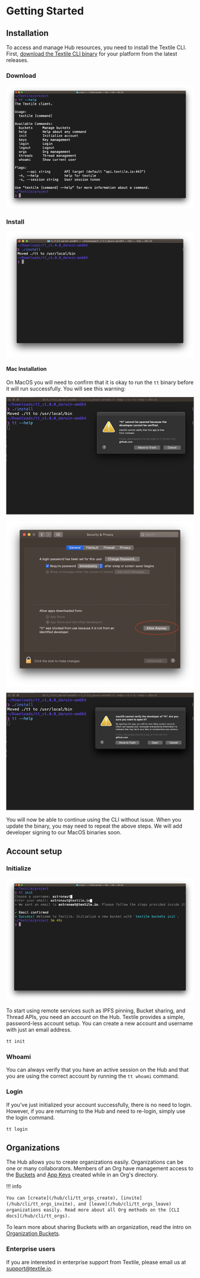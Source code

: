 # Getting Started

## Installation

To access and manage Hub resources, you need to install the Textile CLI. First, [download the Textile CLI binary](https://github.com/textileio/textile/releases/latest) for your platform from the latest releases.

### Download 

![[Download the Textile CLI Latest Release](https://github.com/textileio/textile/releases/latest).](/images/tt-cli/tt_help.png)

### Install

![Open the contents of the downloaded archive and run the `install` script. This should install the `tt` tool on your computer. You can verify with `tt --help`.](/images/install/install.png)

#### Mac Installation

On MacOS you will need to confirm that it is okay to run the `tt` binary before it will run successfully. You will see this warning:

![Select 'Cancel'](/images/install/install_warn.png)

![Go to 'System Settings' => 'General' where you will be able to click, 'Always Allow'](/images/install/install_allow.png)


![Run `tt --help` again and this time select, 'Open` when promted.](/images/install/install_confirm.png)

You will now be able to continue using the CLI without issue. When you update the binary, you may need to repeat the above steps. We will add developer signing to our MacOS binaries soon.

## Account setup

### Initialize

![](/images/tt-cli/tt_init.png)

To start using remote services such as IPFS pinning, Bucket sharing, and Thread APIs, you need an account on the Hub. Textile provides a simple, password-less account setup. You can create a new account and username with just an email address.

```sh
tt init
```

### Whoami

You can always verify that you have an active session on the Hub and that you are using the correct account by running the `tt whoami` command.

### Login

If you've just initialized your account successfully, there is no need to login. However, if you are returning to the Hub and need to re-login, simply use the login command.

```sh
tt login
```

## Organizations

The Hub allows you to create organizations easily. Organizations can be one or many collaborators. Members of an Org have management access to the [Buckets](/hub/buckets) and [App Keys](/hub/app-apis#app-keys) created while in an Org's directory.

!!! info
  
    You can [create](/hub/cli/tt_orgs_create), [invite](/hub/cli/tt_orgs_invite), and [leave](/hub/cli/tt_orgs_leave) organizations easily. Read more about all Org methods on the [CLI docs](/hub/cli/tt_orgs).

To learn more about sharing Buckets with an organization, read the intro on [Organization Buckets](/hub/buckets#organization-buckets).

### Enterprise users

If you are interested in enterprise support from Textile, please email us at [support@textile.io](mailto:support@textile.io).
